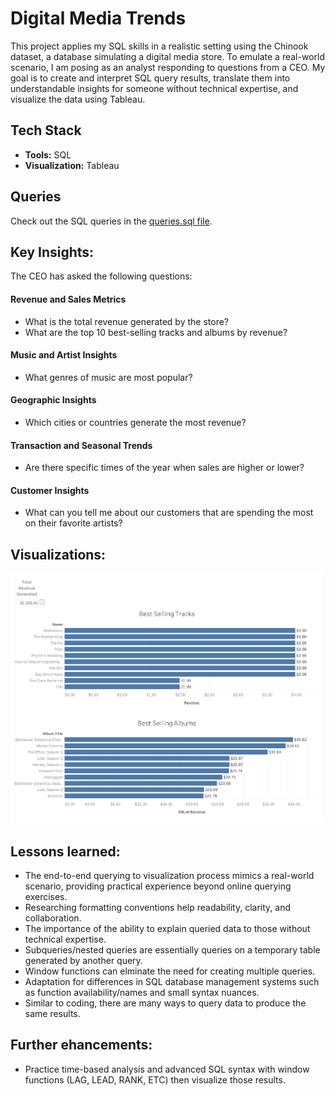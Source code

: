 # Digital Media Trends

This project applies my SQL skills in a realistic setting using the Chinook dataset, a database simulating a digital media store. To emulate a real-world scenario, I am posing as an analyst responding to questions from a CEO. My goal is to create and interpret SQL query results, translate them into understandable insights for someone without technical expertise, and visualize the data using Tableau.

## Tech Stack
- **Tools:** SQL
- **Visualization:** Tableau

## Queries
Check out the SQL queries in the [queries.sql file](https://github.com/jerrybach98/sql-digital-media-trends/blob/main/queries.sql).

## Key Insights:
The CEO has asked the following questions:
#### Revenue and Sales Metrics
- What is the total revenue generated by the store?
- What are the top 10 best-selling tracks and albums by revenue?

#### Music and Artist Insights
- What genres of music are most popular?

#### Geographic Insights
- Which cities or countries generate the most revenue?

#### Transaction and Seasonal Trends
- Are there specific times of the year when sales are higher or lower?

#### Customer Insights
- What can you tell me about our customers that are spending the most on their favorite artists?

## Visualizations:
<img src="visualizations/revenue_and_sales.png" alt="revenue and sales visualization" width=auto height="400px"/><br>

## Lessons learned:
- The end-to-end querying to visualization process mimics a real-world scenario, providing practical experience beyond online querying exercises.
- Researching formatting conventions help readability, clarity, and collaboration.
- The importance of the ability to explain queried data to those without technical expertise.
- Subqueries/nested queries are essentially queries on a temporary table generated by another query.
- Window functions can elminate the need for creating multiple queries. 
- Adaptation for differences in SQL database management systems such as function availability/names and small syntax nuances.
- Similar to coding, there are many ways to query data to produce the same results.

## Further ehancements:
- Practice time-based analysis and advanced SQL syntax with window functions (LAG, LEAD, RANK, ETC) then visualize those results.